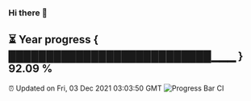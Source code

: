 ### Hi there 👋
⏳ Year progress { ███████████████████████████▁▁▁ } 92.09 %
---
⏰ Updated on Fri, 03 Dec 2021 03:03:50 GMT
![Progress Bar CI](https://github.com/liununu/liununu/workflows/Progress%20Bar%20CI/badge.svg)
